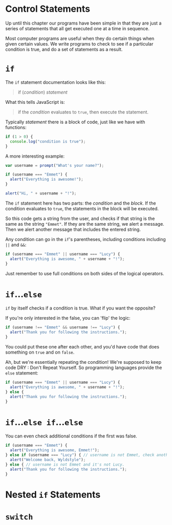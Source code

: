 # Control Statements

Up until this chapter our programs have been simple in that they are just a series of statements that all get executed one at a time in sequence.

Most computer programs are useful when they do certain things when given certain values. We write programs to check to see if a particular condition is true, and do a set of statements as a result.

# `if`

The `if` statement documentation looks like this:

> if (*condition*) *statement*

What this tells JavaScript is:
> if the *condition* evaluates to `true`, then execute the statement.

Typically *statement* there is a block of code, just like we have with functions:

```js
if (1 > 0) {
  console.log("condition is true");
}
```

A more interesting example:

```js
var username = prompt("What's your name?");

if (username === "Emmet") {
  alert("Everything is awesome!");
}

alert("Hi, " + username + "!");
```

The `if` statement here has two parts: the *condition* and the *block*. If the condition evaluates to `true`, the statements in the block will be executed.

So this code gets a string from the user, and checks if that string is the same as the string `"Emmet"`. If they are the same string, we alert a message. Then we alert another message that includes the entered string.

Any condition can go in the `if`'s parentheses, including conditions including `||` and `&&`:

```js
if (username === "Emmet" || username === "Lucy") {
  alert("Everything is awesome, " + username + "!");
}
```

Just remember to use full conditions on both sides of the logical operators.

# `if`…`else`

`if` by itself checks if a condition is true. What if you want the opposite?

If you're only interested in the false, you can 'flip' the logic:

```js
if (username !== "Emmet" && username !== "Lucy") {
  alert("Thank you for following the instructions.");
}
```

You could put these one after each other, and you'd have code that does something on `true` and on `false`.

Ah, but we're essentially repeating the condition! We're supposed to keep code DRY : Don't Repeat Yourself. So programming languages provide the `else` statement:

```js
if (username === "Emmet" || username === "Lucy") {
  alert("Everything is awesome, " + username + "!");
} else {
  alert("Thank you for following the instructions.");
}
```

# `if`…`else if`…`else`

You can even check additional conditions if the first was false.

```js
if (username === "Emmet") {
  alert("Everything is awesome, Emmet!");
} else if (username === "Lucy") { // username is not Emmet, check another condition
  alert("Welcome back, Wyldstyle");
} else { // username is not Emmet and it's not Lucy.
  alert("Thank you for following the instructions.");
}
```

# Nested `if` Statements


# `switch`
